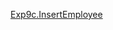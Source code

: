 [Exp9c.InsertEmployee](https://github.com/Divyaprabhu784/Divya-4AL22CS040--Java/blob/main/Exp9c.InsertEmployeeMySQL/Exp9c.Employee_Insert.png)
